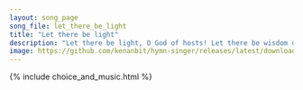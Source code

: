 ```yaml
---
layout: song_page
song_file: let_there_be_light
title: "Let there be light"
description: "Let there be light, O God of hosts! Let there be wisdom on the earth! Let broad humanity have birth! Let there be deeds instead of boasts.  Within our... english theist 4part chords"
image: https://github.com/kenanbit/hymn-singer/releases/latest/download/let_there_be_light-trad.png
---
```


{% include choice_and_music.html %}